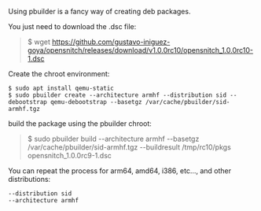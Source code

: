 Using pbuilder is a fancy way of creating deb packages.

You just need to download the .dsc file:

> $ wget https://github.com/gustavo-iniguez-goya/opensnitch/releases/download/v1.0.0rc10/opensnitch_1.0.0rc10-1.dsc

Create the chroot environment:
```
$ sudo apt install qemu-static
$ sudo pbuilder create --architecture armhf --distribution sid --debootstrap qemu-debootstrap --basetgz /var/cache/pbuilder/sid-armhf.tgz
```

build the package using the pbuilder chroot:

> $ sudo pbuilder build --architecture armhf --basetgz /var/cache/pbuilder/sid-armhf.tgz --buildresult /tmp/rc10/pkgs opensnitch_1.0.0rc9-1.dsc

You can repeat the process for arm64, amd64, i386, etc..., and other distributions:
```
--distribution sid
--architecture armhf
```